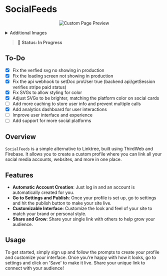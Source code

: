 # SocialFeeds

<p align="center">
  <img src="https://github.com/BankkRoll/Social-Feeds/assets/106103625/170e1d5d-f202-485e-886f-7c0387c3feb6" alt="Custom Page Preview"/>
</p>

<details>
  <summary>Additional Images</summary>
  
  - **Settings**
    ![Settings](https://github.com/BankkRoll/Social-Feeds/assets/106103625/e43dce06-5fd4-45e2-9b38-505ae22ac4e2)

- **Interface**
  ![Interface](https://github.com/BankkRoll/Social-Feeds/assets/106103625/b250ff62-a7fa-443d-bac5-45a0df96e1b0)

- **Analytics**
  ![Analytics](https://github.com/BankkRoll/Social-Feeds/assets/106103625/0851682a-bb51-4897-956d-49031ccad6f2)

</details>

> 🚧 **Status: In Progress**

## To-Do

- [x] Fix the verfied svg no showing in production
- [x] Fix the loading screen not showing in production
- [x] Fix the api webhook to setDoc proUser true (backend api/getSession verifies stripe paid status)
- [x] Fix SVGs to allow styling for color
- [x] Adjust SVGs to be brighter, matching the platform color on social cards
- [ ] Add more caching to store user info and prevent multiple calls
- [x] Add analytics dashboard for user interactions
- [ ] Improve user interface and experience
- [ ] Add support for more social platforms

## Overview

`SocialFeeds` is a simple alternative to Linktree, built using ThirdWeb and Firebase. It allows you to create a custom profile where you can link all your social media accounts, websites, and more in one place.

## Features

- **Automatic Account Creation**: Just log in and an account is automatically created for you.
- **Go to Settings and Publish**: Once your profile is set up, go to settings and hit the publish button to make your site live.
- **Customizable Interface**: Customize the look and feel of your site to match your brand or personal style.
- **Share and Grow**: Share your single link with others to help grow your audience.

## Usage

To get started, simply sign up and follow the prompts to create your profile and customize your interface. Once you're happy with how it looks, go to settings and click on 'Save' to make it live. Share your unique link to connect with your audience!
